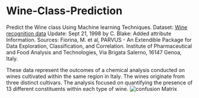 # Wine-Class-Prediction
Predict the Wine class Using Machine learning Techniques. 
Dataset: [Wine recognition data](https://archive.ics.uci.edu/dataset/109/wine) 
Update: Sept 21, 1998 by C. Blake: Added attribute Information.
Sources: Fiorina, M. et al, PARVUS - An Extendible Package for Data
       Exploration, Classification, and Correlation. Institute of Pharmaceutical
       and Food Analysis and Technologies, Via Brigata Salerno, 
       16147 Genoa, Italy.

These data represent the outcomes of a chemical analysis conducted on wines cultivated within the same region in Italy. The wines originate from three distinct cultivars. The analysis focused on quantifying the presence of 13 different constituents within each type of wine.
![confusion Matrix](https://github.com/NamalChandrasekara/Wine-Class-Prediction/assets/85227162/fe4bd8a1-3c51-437a-8bf8-0367f523bc24)
